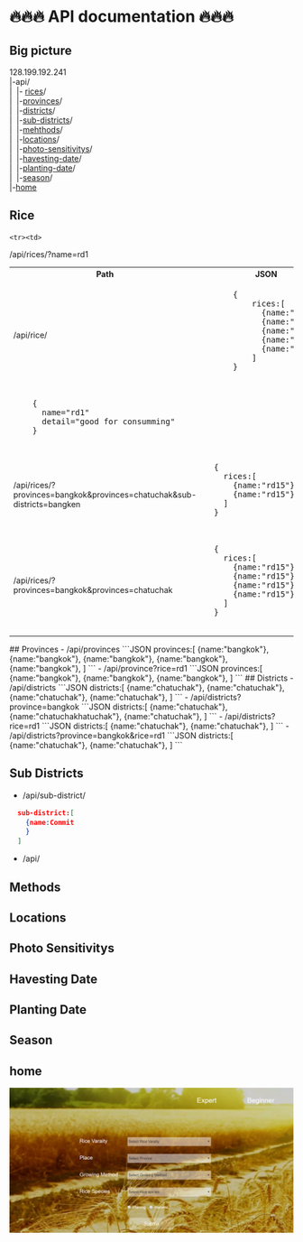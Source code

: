 # :fire::fire::fire: API documentation :fire::fire::fire:

## Big picture

  128.199.192.241 <br>
  |-api/ <br>
  |&nbsp;&nbsp;|- [rices](#rices)/ <br>
  |&nbsp;&nbsp;|-[provinces](#provinces)/ <br>
  |&nbsp;&nbsp;|-[districts](#districts)/ <br>
  |&nbsp;&nbsp;|-[sub-districts](#sub-districts)/ <br>
  |&nbsp;&nbsp;|-[mehthods](#methods)/ <br>
  |&nbsp;&nbsp;|-[locations](locations)/ <br>
  |&nbsp;&nbsp;|-[photo-sensitivitys](#photo-sensitivitys)/ <br>
  |&nbsp;&nbsp;|-[havesting-date](#havesting-date)/ <br>
  |&nbsp;&nbsp;|-[planting-date](#planting-date)/ <br>
  |&nbsp;&nbsp;|-[season](#season)/ <br>
  |-[home](#home)

## Rice
<table>
  <tr>
    <th>Path</th>
    <th>JSON</th>
  </tr>
  <tr>
  <td>
/api/rice/
 </td>
 <td>
      <div class="highlight highlight-json"><pre>
      {
          rices:[
            {name:"rd15"},
            {name:"rd15"},
            {name:"rd15"},
            {name:"rd15"},
            {name:"rd15"},
          ]
      }
    </pre></div>
    </td>
    </tr>
    
    <tr><td>
/api/rices/?name=rd1
 </td>
 <td>
 <div class="highlight highlight-json"><pre>
    {
      name="rd1"
      detail="good for consumming"
    }
     </pre></div>
 </td>
 </tr>

  <tr><td>
  
  /api/rices/?provinces=bangkok&provinces=chatuchak&sub-districts=bangken
</td><td>
 <div class="highlight highlight-json"><pre>
  {
    rices:[
      {name:"rd15"},
      {name:"rd15"},
    ]
  }
  </pre></div>
</td>
</tr>
<tr><td>
/api/rices/?provinces=bangkok&provinces=chatuchak
</td><td>
 <div class="highlight highlight-json"><pre>
  {
    rices:[
      {name:"rd15"},
      {name:"rd15"},
      {name:"rd15"},
      {name:"rd15"},
    ]
  }
    </pre></div>
</td>
</tr>
</table>
## Provinces
- /api/provinces
```JSON
  provinces:[
    {name:"bangkok"},
    {name:"bangkok"},
    {name:"bangkok"},
    {name:"bangkok"},
    {name:"bangkok"},
  ]
```
- /api/province?rice=rd1
```JSON
  provinces:[
    {name:"bangkok"},
    {name:"bangkok"},
    {name:"bangkok"},
  ]
```
## Districts
- /api/districts
```JSON
  districts:[
    {name:"chatuchak"},
    {name:"chatuchak"},
    {name:"chatuchak"},
    {name:"chatuchak"},
  ]
```
- /api/districts?province=bangkok
```JSON
  districts:[
    {name:"chatuchak"},
    {name:"chatuchakhatuchak"},
    {name:"chatuchak"},
  ]
```
- /api/districts?rice=rd1
```JSON
  districts:[
    {name:"chatuchak"},
    {name:"chatuchak"},
  ]
```
- /api/districts?province=bangkok&rice=rd1
```JSON
  districts:[
    {name:"chatuchak"},
    {name:"chatuchak"},
    ]
```
  
## Sub Districts
- /api/sub-district/
```JSON
  sub-district:[
    {name:Commit
    }
  ]
```
- /api/
## Methods
## Locations
## Photo Sensitivitys
## Havesting Date
## Planting Date
## Season
## home
  ![home](./images/home.png)
